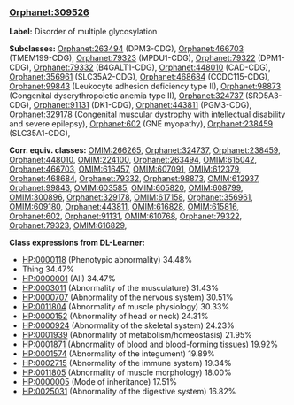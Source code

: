 
### [Orphanet:309526](http://www.orpha.net/ORDO/Orphanet_309526)
**Label:** Disorder of multiple glycosylation

**Subclasses:** [Orphanet:263494](http://www.orpha.net/ORDO/Orphanet_263494) (DPM3-CDG), [Orphanet:466703](http://www.orpha.net/ORDO/Orphanet_466703) (TMEM199-CDG), [Orphanet:79323](http://www.orpha.net/ORDO/Orphanet_79323) (MPDU1-CDG), [Orphanet:79322](http://www.orpha.net/ORDO/Orphanet_79322) (DPM1-CDG), [Orphanet:79332](http://www.orpha.net/ORDO/Orphanet_79332) (B4GALT1-CDG), [Orphanet:448010](http://www.orpha.net/ORDO/Orphanet_448010) (CAD-CDG), [Orphanet:356961](http://www.orpha.net/ORDO/Orphanet_356961) (SLC35A2-CDG), [Orphanet:468684](http://www.orpha.net/ORDO/Orphanet_468684) (CCDC115-CDG), [Orphanet:99843](http://www.orpha.net/ORDO/Orphanet_99843) (Leukocyte adhesion deficiency type II), [Orphanet:98873](http://www.orpha.net/ORDO/Orphanet_98873) (Congenital dyserythropoietic anemia type II), [Orphanet:324737](http://www.orpha.net/ORDO/Orphanet_324737) (SRD5A3-CDG), [Orphanet:91131](http://www.orpha.net/ORDO/Orphanet_91131) (DK1-CDG), [Orphanet:443811](http://www.orpha.net/ORDO/Orphanet_443811) (PGM3-CDG), [Orphanet:329178](http://www.orpha.net/ORDO/Orphanet_329178) (Congenital muscular dystrophy with intellectual disability and severe epilepsy), [Orphanet:602](http://www.orpha.net/ORDO/Orphanet_602) (GNE myopathy), [Orphanet:238459](http://www.orpha.net/ORDO/Orphanet_238459) (SLC35A1-CDG), 

**Corr. equiv. classes:** [OMIM:266265](http://purl.obolibrary.org/obo/OMIM_266265), [Orphanet:324737](http://www.orpha.net/ORDO/Orphanet_324737), [Orphanet:238459](http://www.orpha.net/ORDO/Orphanet_238459), [Orphanet:448010](http://www.orpha.net/ORDO/Orphanet_448010), [OMIM:224100](http://purl.obolibrary.org/obo/OMIM_224100), [Orphanet:263494](http://www.orpha.net/ORDO/Orphanet_263494), [OMIM:615042](http://purl.obolibrary.org/obo/OMIM_615042), [Orphanet:466703](http://www.orpha.net/ORDO/Orphanet_466703), [OMIM:616457](http://purl.obolibrary.org/obo/OMIM_616457), [OMIM:607091](http://purl.obolibrary.org/obo/OMIM_607091), [OMIM:612379](http://purl.obolibrary.org/obo/OMIM_612379), [Orphanet:468684](http://www.orpha.net/ORDO/Orphanet_468684), [Orphanet:79332](http://www.orpha.net/ORDO/Orphanet_79332), [Orphanet:98873](http://www.orpha.net/ORDO/Orphanet_98873), [OMIM:612937](http://purl.obolibrary.org/obo/OMIM_612937), [Orphanet:99843](http://www.orpha.net/ORDO/Orphanet_99843), [OMIM:603585](http://purl.obolibrary.org/obo/OMIM_603585), [OMIM:605820](http://purl.obolibrary.org/obo/OMIM_605820), [OMIM:608799](http://purl.obolibrary.org/obo/OMIM_608799), [OMIM:300896](http://purl.obolibrary.org/obo/OMIM_300896), [Orphanet:329178](http://www.orpha.net/ORDO/Orphanet_329178), [OMIM:617158](http://purl.obolibrary.org/obo/OMIM_617158), [Orphanet:356961](http://www.orpha.net/ORDO/Orphanet_356961), [OMIM:609180](http://purl.obolibrary.org/obo/OMIM_609180), [Orphanet:443811](http://www.orpha.net/ORDO/Orphanet_443811), [OMIM:616828](http://purl.obolibrary.org/obo/OMIM_616828), [OMIM:615816](http://purl.obolibrary.org/obo/OMIM_615816), [Orphanet:602](http://www.orpha.net/ORDO/Orphanet_602), [Orphanet:91131](http://www.orpha.net/ORDO/Orphanet_91131), [OMIM:610768](http://purl.obolibrary.org/obo/OMIM_610768), [Orphanet:79322](http://www.orpha.net/ORDO/Orphanet_79322), [Orphanet:79323](http://www.orpha.net/ORDO/Orphanet_79323), [OMIM:616829](http://purl.obolibrary.org/obo/OMIM_616829), 

**Class expressions from DL-Learner:**

- [HP:0000118](http://purl.obolibrary.org/obo/HP_0000118) (Phenotypic abnormality) 34.48%
- Thing 34.47%
- [HP:0000001](http://purl.obolibrary.org/obo/HP_0000001) (All) 34.47%
- [HP:0003011](http://purl.obolibrary.org/obo/HP_0003011) (Abnormality of the musculature) 31.43%
- [HP:0000707](http://purl.obolibrary.org/obo/HP_0000707) (Abnormality of the nervous system) 30.51%
- [HP:0011804](http://purl.obolibrary.org/obo/HP_0011804) (Abnormality of muscle physiology) 30.33%
- [HP:0000152](http://purl.obolibrary.org/obo/HP_0000152) (Abnormality of head or neck) 24.31%
- [HP:0000924](http://purl.obolibrary.org/obo/HP_0000924) (Abnormality of the skeletal system) 24.23%
- [HP:0001939](http://purl.obolibrary.org/obo/HP_0001939) (Abnormality of metabolism/homeostasis) 21.95%
- [HP:0001871](http://purl.obolibrary.org/obo/HP_0001871) (Abnormality of blood and blood-forming tissues) 19.92%
- [HP:0001574](http://purl.obolibrary.org/obo/HP_0001574) (Abnormality of the integument) 19.89%
- [HP:0002715](http://purl.obolibrary.org/obo/HP_0002715) (Abnormality of the immune system) 19.34%
- [HP:0011805](http://purl.obolibrary.org/obo/HP_0011805) (Abnormality of muscle morphology) 18.00%
- [HP:0000005](http://purl.obolibrary.org/obo/HP_0000005) (Mode of inheritance) 17.51%
- [HP:0025031](http://purl.obolibrary.org/obo/HP_0025031) (Abnormality of the digestive system) 16.82%


